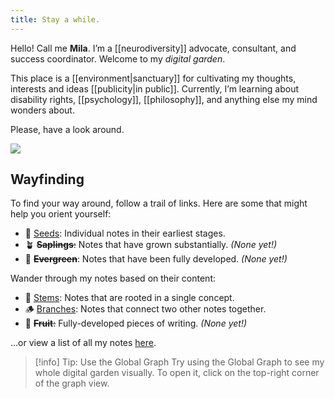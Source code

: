 ```yaml
---
title: Stay a while.
---
```


Hello! Call me **Mila**. I’m a [[neurodiversity]] advocate, consultant, and success coordinator. Welcome to my *digital garden*.
 
This place is a [[environment|sanctuary]] for cultivating my thoughts, interests and ideas [[publicity|in public]]. Currently, I’m learning about disability rights, [[psychology]], [[philosophy]], and anything else my mind wonders about.

Please, have a look around.

![](https://images.unsplash.com/photo-1505235687559-28b5f54645b7?ixlib=rb-4.0.3&ixid=M3wxMjA3fDB8MHxwaG90by1wYWdlfHx8fGVufDB8fHx8fA%3D%3D&auto=format&fit=crop&w=1332&h=360&q=80&fp-y=0.55)

## Wayfinding

To find your way around, follow a trail of links. Here are some that might help you orient yourself:

- 🌱 [Seeds](/tags/seed): Individual notes in their earliest stages.
- 🪴 ~~**Saplings**:~~ Notes that have grown substantially. *(None yet!)*
- 🌲 ~~**Evergreen**~~: Notes that have been fully developed. *(None yet!)*

Wander through my notes based on their content:

- 🌳 [Stems](tags/stem): Notes that are rooted in a single concept.
- 🪵 [Branches](/tags/branch): Notes that connect two other notes together.
- 🍎 ~~**Fruit**:~~ Fully-developed pieces of writing. *(None yet!)*

…or view a list of all my notes [here](/notes/index).

> [!info] Tip: Use the Global Graph
> Try using the Global Graph to see my whole digital garden visually. To open it, click on the top-right corner of the graph view.